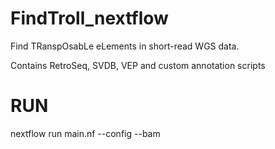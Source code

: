 # FindTroll_nextflow
Find TRanspOsabLe eLements in short-read WGS data. 

Contains RetroSeq, SVDB, VEP and custom annotation scripts

# RUN
nextflow run main.nf --config <config> --bam <sample>
